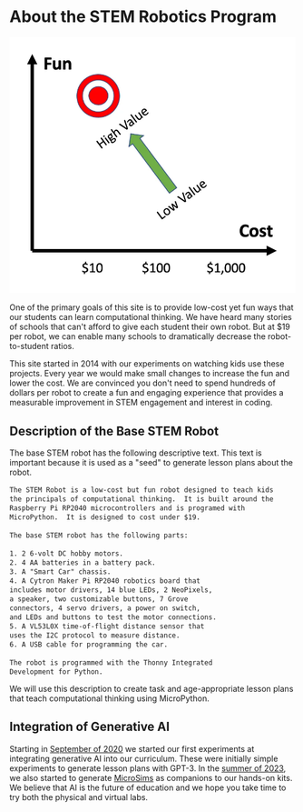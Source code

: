 # About the STEM Robotics Program

![](./img/low-cost-fun.jpg)

One of the primary goals of this site is to provide low-cost yet fun ways that our students can learn computational thinking.  We have heard many stories of schools that can't afford to give each student their own robot.  But at $19 per robot, we can enable many schools to dramatically decrease the robot-to-student ratios.

This site started in 2014 with our experiments on watching kids use these projects.  Every year we would make small changes to increase the fun and lower the cost.  We are convinced you don't need to spend hundreds of dollars per robot to create a fun and engaging experience that provides a measurable improvement in STEM engagement and interest in coding.

## Description of the Base STEM Robot

The base STEM robot has the following descriptive text.  This text is important because it is used as a "seed" to generate lesson plans about the robot.

```linenums="0"
The STEM Robot is a low-cost but fun robot designed to teach kids
the principals of computational thinking.  It is built around the
Raspberry Pi RP2040 microcontrollers and is programed with MicroPython.  It is designed to cost under $19.

The base STEM robot has the following parts:

1. 2 6-volt DC hobby motors.
2. 4 AA batteries in a battery pack.
3. A "Smart Car" chassis.
4. A Cytron Maker Pi RP2040 robotics board that
includes motor drivers, 14 blue LEDs, 2 NeoPixels,
a speaker, two customizable buttons, 7 Grove
connectors, 4 servo drivers, a power on switch,
and LEDs and buttons to test the motor connections.
5. A VL53L0X time-of-flight distance sensor that
uses the I2C protocol to measure distance.
6. A USB cable for programming the car.

The robot is programmed with the Thonny Integrated
Development for Python.
```

We will use this description to create task and age-appropriate lesson plans that teach computational thinking using MicroPython.

## Integration of Generative AI

Starting in [September of 2020](https://medium.com/@dmccreary/using-al-to-generate-detailed-lesson-plans-29a5af200a6a) we started our first experiments at integrating generative AI into our curriculum.  These were initially simple experiments to generate lesson plans with GPT-3.  In the [summer of 2023](https://medium.com/@dmccreary/micro-simulations-for-education-6989eae8d85d), we also started to generate [MicroSims](glossary.md#microsims) as companions to our hands-on kits.  We believe that AI is the future
of education and we hope you take time to try both the physical and virtual labs.